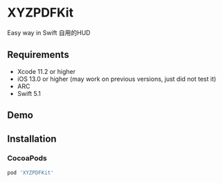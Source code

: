 




# XYZPDFKit
Easy way in Swift
自用的HUD



## Requirements
* Xcode 11.2 or higher
* iOS 13.0 or higher (may work on previous versions, just did not test it)
* ARC
* Swift 5.1

## Demo



## Installation

### CocoaPods

``` ruby
pod 'XYZPDFKit'
```
